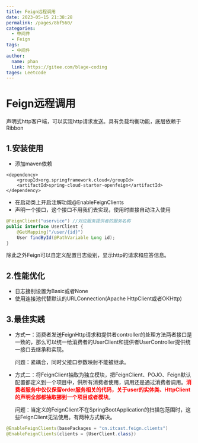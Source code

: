 ```yaml
---
title: Feign远程调用
date: 2023-05-15 21:38:28
permalink: /pages/8bf560/
categories: 
  - 中间件
  - Feign
tags: 
  - 中间件
author: 
  name: phan
  link: https://gitee.com/blage-coding
tages: Leetcode
---
```

# Feign远程调用

声明式http客户端，可以实现http请求发送。具有负载均衡功能，底层依赖于Ribbon

## 1.安装使用

- 添加maven依赖

```
<dependency>
    <groupId>org.springframework.cloud</groupId>
    <artifactId>spring-cloud-starter-openfeign</artifactId>
</dependency>
```

- 在启动类上开启注解功能@EnableFeignClients
- 声明一个接口，这个接口不用我们去实现，使用时直接自动注入使用

```java
@FeignClient("uservice") //对应服务提供者的服务名称
public interface UserClient {
    @GetMapping("/user/{id}")
    User findById(@PathVariable Long id);
}
```

除此之外Feign可以自定义配置日志级别，显示http的请求和应答信息。

## 2.性能优化

- 日志接别设置为Basic或者None
- 使用连接池代替默认的URLConnection(Apache HttpClient或者OKHttp)

## 3.最佳实践

- 方式一：消费者发送FeignHttp请求和提供者controller的处理方法两者接口是一致的，那么可以统一给消费者的UserClient和提供者UserController提供统一接口去继承和实现。

  问题：紧耦合，同时父接口参数映射不能被继承。

- 方式二：将FeignClient抽取为独立模块，把FeignClient、POJO、Feign默认配置都定义到一个项目中，供所有消费者使用，调用还是通过消费者调用。<font color="red">**消费者服务中仅仅保留order服务相关的代码，关于user的实体类、HttpClient的声明全部都抽取挪到一个项目或者模块**</font>。

  问题：当定义的FeignClient不在SpringBootApplication的扫描包范围时，这些FeignClient无法使用。有两种方式解决。

```java
@EnableFeignClients(basePackages = "cn.itcast.feign.clients")
@EnableFeignClients(clients = {UserClient.class})
```
